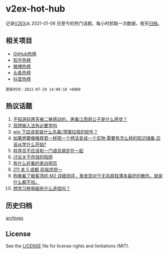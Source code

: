# v2ex-hot-hub

 记录[V2EX](https://www.v2ex.com/)从 2021-01-06 日至今的热门话题。每小时抓取一次数据，按天[归档](archives)。
 
 ## 相关项目

- [GitHub热榜](https://github.com/snaildev/github-hot-hub)
- [知乎热榜](https://github.com/snaildev/zhihu-hot-hub)
- [微博热榜](https://github.com/snaildev/weibo-hot-hub)
- [头条热榜](https://github.com/snaildev/toutiao-hot-hub)
- [抖音热榜](https://github.com/snaildev/douyin-hot-hub)


 `更新时间：2022-07-29 14:09:18 +0800`

## 热议话题

1. [不知道前两天被二舅感动的，再看江西周公子是什么感觉？](https://www.v2ex.com/t/869372)
1. [双拼输入法有必要学吗](https://www.v2ex.com/t/869348)
1. [win 下应该安装什么杀毒/清理垃圾的软件？](https://www.v2ex.com/t/869240)
1. [如果想要像稚辉君一样把一个想法变成一个实物,需要有怎么样的知识储备,应该从学什么开始?](https://www.v2ex.com/t/869238)
1. [程序员不应该和一门语言绑定在一起](https://www.v2ex.com/t/869308)
1. [讨论关于存钱的陷阱](https://www.v2ex.com/t/869299)
1. [有什么好看的表白网页](https://www.v2ex.com/t/869345)
1. [211 本 5 成都 前端求捞～](https://www.v2ex.com/t/869298)
1. [昨晚看了极客湾的 M2 详细测评，我发现对于无风扇轻薄本最好的散热，就是什么都不加。](https://www.v2ex.com/t/869378)
1. [想学习修电脑有什么途径吗？](https://www.v2ex.com/t/869396)

## 历史归档

[archives](archives)

## License

See the [LICENSE](LICENSE) file for license rights and limitations (MIT).
